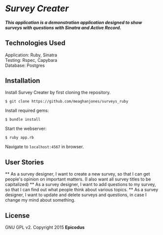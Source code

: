 # _Survey Creater_

##### This application is a demonstration application designed to show surveys with questions with Sinatra and Active Record.

## Technologies Used

Application: Ruby, Sinatra<br>
Testing: Rspec, Capybara<br>
Database: Postgres

Installation
------------

Install Survey Creater by first cloning the repository.  
```
$ git clone https://github.com/meaghanjones/surveys_ruby
```

Install required gems:
```
$ bundle install
```

Start the webserver:
```
$ ruby app.rb
```

Navigate to `localhost:4567` in browser.

## User Stories
** As a survey designer, I want to create a new survey, so that I can get people's opinion on important matters. (I also want all survey titles to be capitalized)
** As a survey designer, I want to add questions to my survey, so that I can find out what people think about various topics.
** As a survey designer, I want to update and delete surveys and questions, in case I change my mind about something.

License
-------

GNU GPL v2. Copyright 2015 **Epicodus**
